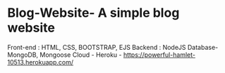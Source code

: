 # Blog-Website- A simple blog website 
Front-end : HTML, CSS, BOOTSTRAP, EJS
Backend : NodeJS
Database- MongoDB, Mongoose
Cloud - Heroku - https://powerful-hamlet-10513.herokuapp.com/

